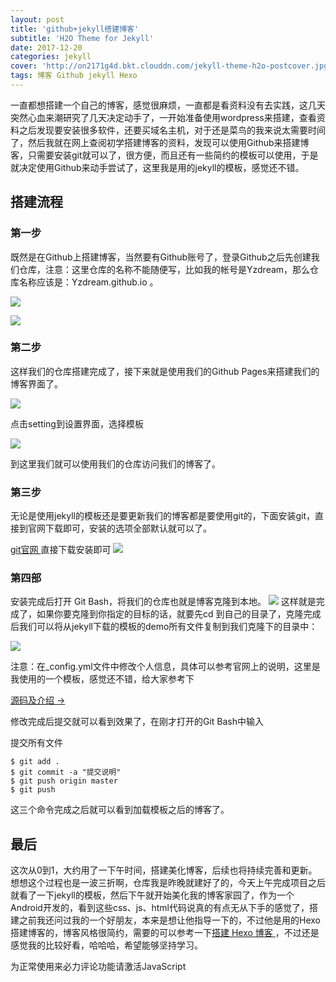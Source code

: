 ```yaml
---
layout: post
title: 'github+jekyll搭建博客'
subtitle: 'H2O Theme for Jekyll'
date: 2017-12-20
categories: jekyll
cover: 'http://on2171g4d.bkt.clouddn.com/jekyll-theme-h2o-postcover.jpg'
tags: 博客 Github jekyll Hexo
---
```


一直都想搭建一个自己的博客，感觉很麻烦，一直都是看资料没有去实践，这几天突然心血来潮研究了几天决定动手了，一开始准备使用wordpress来搭建，查看资料之后发现要安装很多软件，还要买域名主机，对于还是菜鸟的我来说太需要时间了，然后我就在网上查阅初学搭建博客的资料，发现可以使用Github来搭建博客，只需要安装git就可以了，很方便，而且还有一些简约的模板可以使用，于是就决定使用Github来动手尝试了，这里我是用的jekyll的模板，感觉还不错。

## 搭建流程
### 第一步
既然是在Github上搭建博客，当然要有Github账号了，登录Github之后先创建我们仓库，注意：这里仓库的名称不能随便写，比如我的帐号是Yzdream，那么仓库名称应该是：Yzdream.github.io 。

![](https://i.imgur.com/jSWetF8.png)

![](https://i.imgur.com/BRC7lOA.png)

### 第二步
这样我们的仓库搭建完成了，接下来就是使用我们的Github Pages来搭建我们的博客界面了。

![](https://i.imgur.com/guDLIAA.png)

点击setting到设置界面，选择模板

![](https://i.imgur.com/zPQxrEq.png)

到这里我们就可以使用我们的仓库访问我们的博客了。

### 第三步
无论是使用jekyll的模板还是要更新我们的博客都是要使用git的，下面安装git，直接到官网下载即可，安装的选项全部默认就可以了。

[git官网 ](https://git-scm.com/)
直接下载安装即可
![](https://i.imgur.com/rKPMvo1.png)

### 第四部
安装完成后打开 Git Bash，将我们的仓库也就是博客克隆到本地。
![](https://i.imgur.com/X18Nr0N.png)
这样就是完成了，如果你要克隆到你指定的目标的话，就要先cd 到自己的目录了，克隆完成后我们可以将从jekyll下载的模板的demo所有文件复制到我们克隆下的目录中：

![](https://i.imgur.com/ZFvKk7h.png)

注意：在_config.yml文件中修改个人信息，具体可以参考官网上的说明，这里是我使用的一个模板，感觉还不错，给大家参考下

[源码及介绍 →](https://github.com/kaeyleo/jekyll-theme-H2O)

修改完成后提交就可以看到效果了，在刚才打开的Git Bash中输入 

提交所有文件

    $ git add . 
    $ git commit -a "提交说明" 
    $ git push origin master
    $ git push
这三个命令完成之后就可以看到加载模板之后的博客了。


## 最后

这次从0到1，大约用了一下午时间，搭建美化博客，后续也将持续完善和更新。想想这个过程也是一波三折啊，仓库我是昨晚就建好了的，今天上午完成项目之后就看了一下jekyll的模板，然后下午就开始美化我的博客家园了，作为一个Android开发的，看到这些css、js、html代码说真的有点无从下手的感觉了，搭建之前我还问过我的一个好朋友，本来是想让他指导一下的，不过他是用的Hexo搭建博客的，博客风格很简约，需要的可以参考一下[搭建 Hexo 博客 ](https://yinwenbing.github.io/2017/06/17/%E6%90%AD%E5%BB%BAHexo%E5%8D%9A%E5%AE%A2md/)，不过还是感觉我的比较好看，哈哈哈，希望能够坚持学习。

<!-- 来必力City版安装代码 -->
<div id="lv-container" data-id="city" data-uid="MTAyMC8zMjU2Ny85MTI4">
	<script type="text/javascript">
   (function(d, s) {
       var j, e = d.getElementsByTagName(s)[0];

       if (typeof LivereTower === 'function') { return; }

       j = d.createElement(s);
       j.src = 'https://cdn-city.livere.com/js/embed.dist.js';
       j.async = true;

       e.parentNode.insertBefore(j, e);
   })(document, 'script');
	</script>
<noscript> 为正常使用来必力评论功能请激活JavaScript</noscript>
</div>
<!-- City版安装代码已完成 -->
